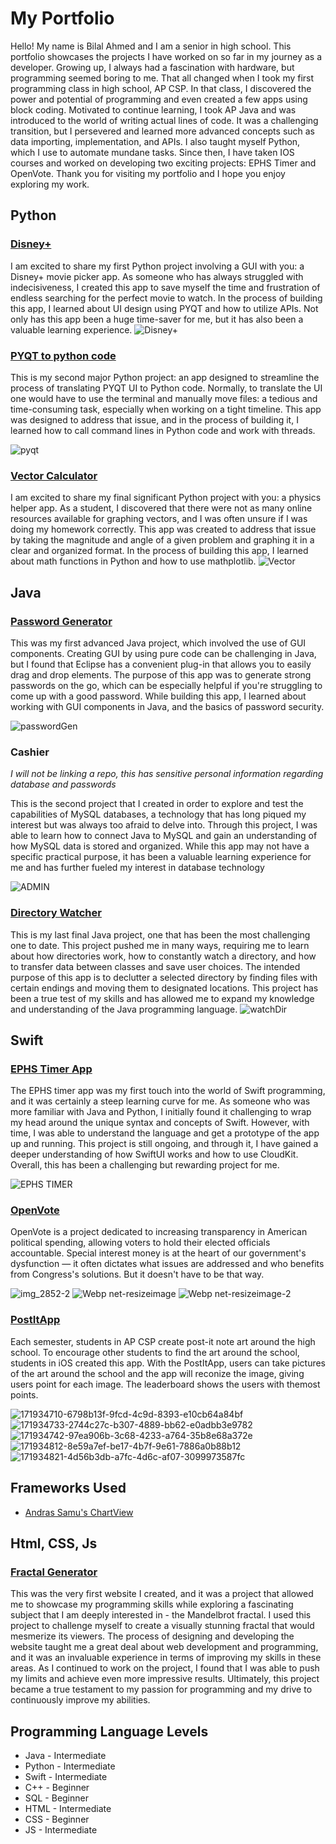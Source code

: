 # My Portfolio


Hello! My name is Bilal Ahmed and I am a senior in high school. This portfolio showcases the projects I have worked on so far in my journey as a developer. Growing up, I always had a fascination with hardware, but programming seemed boring to me. That all changed when I took my first programming class in high school, AP CSP. In that class, I discovered the power and potential of programming and even created a few apps using block coding. Motivated to continue learning, I took AP Java and was introduced to the world of writing actual lines of code. It was a challenging transition, but I persevered and learned more advanced concepts such as data importing, implementation, and APIs. I also taught myself Python, which I use to automate mundane tasks. Since then, I have taken IOS courses and worked on developing two exciting projects: EPHS Timer and OpenVote. Thank you for visiting my portfolio and I hope you enjoy exploring my work.



## Python
### [Disney+](https://github.com/BillA-Dev/Disney-)
I am excited to share my first Python project involving a GUI with you: a Disney+ movie picker app. As someone who has always struggled with indecisiveness, I created this app to save myself the time and frustration of endless searching for the perfect movie to watch. In the process of building this app, I learned about UI design using PYQT and how to utilize APIs. Not only has this app been a huge time-saver for me, but it has also been a valuable learning experience. 
![Disney+](https://user-images.githubusercontent.com/79151733/161858349-26002d6f-7a97-4ae9-8f58-a0f3a97c43a8.png)
### [PYQT to python code](https://github.com/BillA-Dev/PYQT_to_Python)
This is my second major Python project: an app designed to streamline the process of translating PYQT UI to Python code. Normally, to translate the UI one would have to use the terminal and manually move files: a tedious and time-consuming task, especially when working on a tight timeline. This app was designed to address that issue, and in the process of building it, I learned how to call command lines in Python code and work with threads. 

![pyqt](https://user-images.githubusercontent.com/79151733/161858820-7c76994b-d38d-4ca8-b143-58048e826952.png)
### [Vector Calculator](https://github.com/BillA-Dev/VectorAddition/blob/main/main.py)
I am excited to share my final significant Python project with you: a physics helper app. As a student, I discovered that there were not as many online resources available for graphing vectors, and I was often unsure if I was doing my homework correctly. This app was created to address that issue by taking the magnitude and angle of a given problem and graphing it in a clear and organized format. In the process of building this app, I learned about math functions in Python and how to use mathplotlib. 
![Vector](https://user-images.githubusercontent.com/79151733/161859780-d06b9167-6c75-4234-946a-46664c4af375.png)

## Java
### [Password Generator](https://github.com/BillA-Dev/PasswordGenerator)
This was my first advanced Java project, which involved the use of GUI components. Creating GUI by using pure code can be challenging in Java, but I found that Eclipse has a convenient plug-in that allows you to easily drag and drop elements. The purpose of this app was to generate strong passwords on the go, which can be especially helpful if you're struggling to come up with a good password. While building this app, I learned about working with GUI components in Java, and the basics of password security.

![passwordGen](https://user-images.githubusercontent.com/79151733/161860099-e259cdda-467f-4f81-bd0f-6358381b9cf5.png)

### Cashier 
*I will not be linking a repo, this has sensitive personal information regarding database and passwords*

This is the second project that I created in order to explore and test the capabilities of MySQL databases, a technology that has long piqued my interest but was always too afraid to delve into. Through this project, I was able to learn how to connect Java to MySQL and gain an understanding of how MySQL data is stored and organized. While this app may not have a specific practical purpose, it has been a valuable learning experience for me and has further fueled my interest in database technology

![ADMIN](https://user-images.githubusercontent.com/79151733/161860091-61e14152-0d15-41b1-9dfa-4474125f2948.png)
### [Directory Watcher](https://github.com/BillA-Dev/DirectoryWatcher)
This is my last final Java project, one that has been the most challenging one to date. This project pushed me in many ways, requiring me to learn about how directories work, how to constantly watch a directory, and how to transfer data between classes and save user choices. The intended purpose of this app is to declutter a selected directory by finding files with certain endings and moving them to designated locations. This project has been a true test of my skills and has allowed me to expand my knowledge and understanding of the Java programming language.
![watchDir](https://user-images.githubusercontent.com/79151733/161860107-616c25fa-264a-4916-af0c-d741e154674f.png)

## Swift
### [EPHS Timer App](https://github.com/BillA-Dev/EPHS)
The EPHS timer app was my first touch into the world of Swift programming, and it was certainly a steep learning curve for me. As someone who was more familiar with Java and Python, I initially found it challenging to wrap my head around the unique syntax and concepts of Swift. However, with time, I was able to understand the language and get a prototype of the app up and running. This project is still ongoing, and through it, I have gained a deeper understanding of how SwiftUI works and how to use CloudKit. Overall, this has been a challenging but rewarding project for me.

![EPHS TIMER](https://user-images.githubusercontent.com/79151733/161882157-0c2bc839-ac36-4a2a-99b9-78ff1b5fcd82.png)

### [OpenVote](https://github.com/BillA-Dev/OpenVote)
OpenVote is a project dedicated to increasing transparency in American political spending, allowing voters to hold their elected officials accountable. Special interest money is at the heart of our government's dysfunction — it often dictates what issues are addressed and who benefits from Congress's solutions. But it doesn't have to be that way.


![img_2852-2](https://user-images.githubusercontent.com/79151733/161882965-5c1bc5c2-3b63-4576-9f31-309000122cc8.png)
![Webp net-resizeimage](https://user-images.githubusercontent.com/79151733/161883082-920d7e97-4ae7-43a8-bf2b-54b66c583bdd.png)
![Webp net-resizeimage-2](https://user-images.githubusercontent.com/79151733/161883174-370a728d-edb3-47e8-a264-97abf891e7ab.png)

### [PostItApp](https://github.com/EPHS-iOS/Spring2022GroupProject)
Each semester, students in AP CSP create post-it note art around the high school. To encourage other students to find the art around the school, students in iOS created this app. With the PostItApp, users can take pictures of the art around the school and the app will reconize the image, giving users point for each image. The leaderboard shows the users with themost points.

![171934710-6798b13f-9fcd-4c9d-8393-e10cb64a84bf](https://user-images.githubusercontent.com/79151733/172188700-4cb0dd31-17c1-48f3-83a6-bbf9316eab1d.png)
![171934733-2744c27c-b307-4889-bb62-e0adbb3e9782](https://user-images.githubusercontent.com/79151733/172188725-2e87f7fc-4b4d-42f4-bf8b-176d939e5336.png)
![171934742-97ea906b-3c68-4233-a764-35b8e68a372e](https://user-images.githubusercontent.com/79151733/172188775-a29c0e77-b6ea-4126-a845-6f06e15ee872.png)
![171934812-8e59a7ef-be17-4b7f-9e61-7886a0b88b12](https://user-images.githubusercontent.com/79151733/172188800-1935ae26-de75-48cd-8b50-9cc6d8a8b39d.png)
![171934821-4d56b3db-a7fc-4d6c-af07-3099973587fc](https://user-images.githubusercontent.com/79151733/172188822-46d1cbd3-5fd1-4355-a99e-7c43449fa458.png)

## Frameworks Used
* [Andras Samu's ChartView](https://github.com/AppPear/ChartView)

## Html, CSS, Js
### [Fractal Generator](https://billa-dev.github.io/FractalGenerator/)
This was the very first website I created, and it was a project that allowed me to showcase my programming skills while exploring a fascinating subject that I am deeply interested in - the Mandelbrot fractal. I used this project to challenge myself to create a visually stunning fractal that would mesmerize its viewers. The process of designing and developing the website taught me a great deal about web development and programming, and it was an invaluable experience in terms of improving my skills in these areas. As I continued to work on the project, I found that I was able to push my limits and achieve even more impressive results. Ultimately, this project became a true testament to my passion for programming and my drive to continuously improve my abilities.


## Programming Language Levels
* Java - Intermediate
* Python - Intermediate
* Swift - Intermediate
* C++ - Beginner
* SQL - Beginner
* HTML - Intermediate
* CSS - Beginner
* JS - Intermediate

